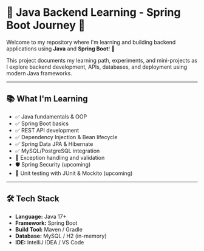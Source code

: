 # 🚀 Java Backend Learning - Spring Boot Journey 🚀

Welcome to my repository where I'm learning and building backend applications using **Java** and **Spring Boot**! 🌱

This project documents my learning path, experiments, and mini-projects as I explore backend development, APIs, databases, and deployment using modern Java frameworks.

---

## 📚 What I'm Learning

- ✅ Java fundamentals & OOP
- ✅ Spring Boot basics
- ✅ REST API development
- ✅ Dependency Injection & Bean lifecycle
- ✅ Spring Data JPA & Hibernate
- ✅ MySQL/PostgreSQL integration
- 🔄 Exception handling and validation
- 🛡️ Spring Security (upcoming)
- 🧪 Unit testing with JUnit & Mockito (upcoming)

---

## 🛠️ Tech Stack 

- **Language:** Java 17+
- **Framework:** Spring Boot
- **Build Tool:** Maven / Gradle
- **Database:** MySQL / H2 (in-memory)
- **IDE:** IntelliJ IDEA / VS Code
